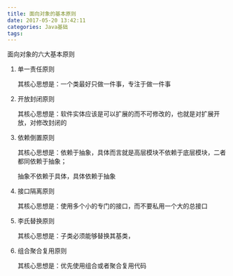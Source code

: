 ```yaml
---
title: 面向对象的基本原则
date: 2017-05-20 13:42:11
categories: Java基础
tags:
---
```


面向对象的六大基本原则

1. 单一责任原则

   其核心思想是：一个类最好只做一件事，专注于做一件事

2. 开放封闭原则

   其核心思想是：软件实体应该是可以扩展的而不可修改的，也就是对扩展开放，对修改封闭的

3. 依赖倒置原则

   其核心思想是：依赖于抽象，具体而言就是高层模块不依赖于底层模块，二者都同依赖于抽象；

   抽象不依赖于具体，具体依赖于抽象

4. 接口隔离原则

   其核心思想是：使用多个小的专门的接口，而不要私用一个大的总接口

5. 李氏替换原则

   其核心思想是：子类必须能够替换其基类，

6. 组合聚合复用原则

   其核心思想是：优先使用组合或者聚合复用代码

   ​